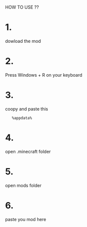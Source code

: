 HOW TO USE ??

# 1.

dowload the mod

# 2.

Press Windows  + R on your keyboard
     
# 3.
 
coopy and paste this  

       %appdata%

# 4.

open .minecraft folder

# 5.

open mods folder

# 6.

paste you mod here
